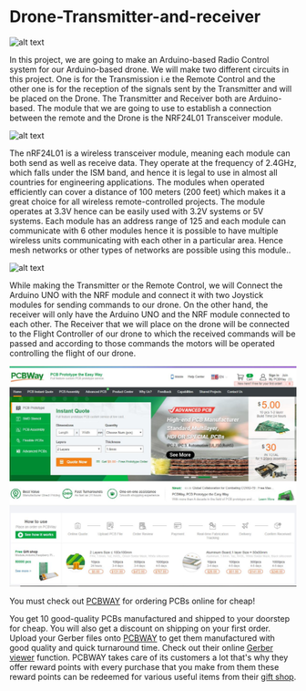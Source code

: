 # Drone-Transmitter-and-receiver


![alt text](https://github.com/akarsh98/DIY-Radio-Controller-for-Drone-Arduino-Based-Quadcopter/blob/main/Images/Drine%20Receiver.jpg)

In this project, we are going to make an Arduino-based Radio Control system for our Arduino-based drone. We will make two different circuits in this project. One is for the Transmission i.e the Remote Control and the other one is for the reception of the signals sent by the Transmitter and will be placed on the Drone. The Transmitter and Receiver both are Arduino-based. The module that we are going to use to establish a connection between the remote and the Drone is the NRF24L01 Transceiver module.


![alt text](https://github.com/akarsh98/DIY-Radio-Controller-for-Drone-Arduino-Based-Quadcopter/blob/main/Images/Drone%20Transmitter.jpg)

The nRF24L01 is a wireless transceiver module, meaning each module can both send as well as receive data. They operate at the frequency of 2.4GHz, which falls under the ISM band, and hence it is legal to use in almost all countries for engineering applications. The modules when operated efficiently can cover a distance of 100 meters (200 feet) which makes it a great choice for all wireless remote-controlled projects. The module operates at 3.3V hence can be easily used with 3.2V systems or 5V systems. Each module has an address range of 125 and each module can communicate with 6 other modules hence it is possible to have multiple wireless units communicating with each other in a particular area. Hence mesh networks or other types of networks are possible using this module..

![alt text](https://github.com/akarsh98/DIY-Radio-Controller-for-Drone-Arduino-Based-Quadcopter/blob/main/Images/test%20rx.JPG)

While making the Transmitter or the Remote Control, we will Connect the Arduino UNO with the NRF module and connect it with two Joystick modules for sending commands to our drone. On the other hand, the receiver will only have the Arduino UNO and the NRF module connected to each other. The Receiver that we will place on the drone will be connected to the Flight Controller of our drone to which the received commands will be passed and according to those commands the motors will be operated controlling the flight of our drone. 


![alt text](https://github.com/akarsh98/Controlling-ESP8266-with-Alexa/blob/master/images/pcbway.JPG?raw=true)

You must check out [PCBWAY](https://www.pcbway.com/) for ordering PCBs online for cheap!

You get 10 good-quality PCBs manufactured and shipped to your doorstep for cheap. You will also get a discount on shipping on your first order. Upload your Gerber files onto [PCBWAY](https://www.pcbway.com/) to get them manufactured with good quality and quick turnaround time. Check out their online [Gerber viewer](https://www.pcbway.com/project/OnlineGerberViewer.html) function. PCBWAY takes care of its customers a lot that's why they offer reward points with every purchase that you make from them these reward points can be redeemed for various useful items from their [gift shop](https://www.pcbway.com/project/gifts.html).
